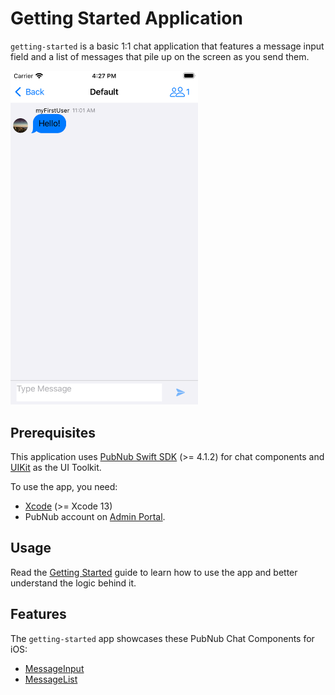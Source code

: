 # Getting Started Application

`getting-started` is a basic 1:1 chat application that features a message input field and a list of messages that pile up on the screen as you send them.

<img src="../assets/getting-started-ios-app.png" alt="Getting Started app for iOS" style="width:300px"/> 

## Prerequisites

This application uses [PubNub Swift SDK](https://github.com/pubnub/swift) (>= 4.1.2) for chat components and [UIKit](https://developer.apple.com/documentation/uikit) as the UI Toolkit.

To use the app, you need:

* [Xcode](https://developer.apple.com/xcode/) (>= Xcode 13)
* PubNub account on [Admin Portal](https://dashboard.pubnub.com/).

## Usage

Read the [Getting Started](https://www.pubnub.com/docs/chat/components/ios) guide to learn how to use the app and better understand the logic behind it.

## Features

The `getting-started` app showcases these PubNub Chat Components for iOS:

* [MessageInput](https://www.pubnub.com/docs/chat/components/ios/ui-components#messageinput)
* [MessageList](https://www.pubnub.com/docs/chat/components/ios/ui-components#messagelist)
